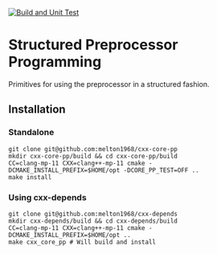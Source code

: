 [![Build and Unit Test](https://github.com/melton1968/cxx-core-pp/actions/workflows/build.yaml/badge.svg)](https://github.com/melton1968/cxx-core-pp/actions/workflows/build.yaml)

# Structured Preprocessor Programming

Primitives for using the preprocessor in a structured fashion.

## Installation

### Standalone

	git clone git@github.com:melton1968/cxx-core-pp
	mkdir cxx-core-pp/build && cd cxx-core-pp/build
    CC=clang-mp-11 CXX=clang++-mp-11 cmake -DCMAKE_INSTALL_PREFIX=$HOME/opt -DCORE_PP_TEST=OFF ..
	make install
	
### Using cxx-depends

    git clone git@github.com:melton1968/cxx-depends
	mkdir cxx-depends/build && cd cxx-depends/build
    CC=clang-mp-11 CXX=clang++-mp-11 cmake -DCMAKE_INSTALL_PREFIX=$HOME/opt ..
	make cxx_core_pp # Will build and install
